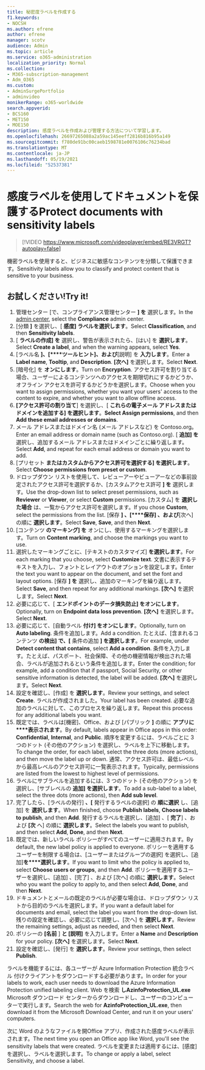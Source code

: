 ```yaml
---
title: 秘密度ラベルを作成する
f1.keywords:
- NOCSH
ms.author: efrene
author: efrene
manager: scotv
audience: Admin
ms.topic: article
ms.service: o365-administration
localization_priority: Normal
ms.collection:
- M365-subscription-management
- Adm_O365
ms.custom:
- AdminSurgePortfolio
- adminvideo
monikerRange: o365-worldwide
search.appverid:
- BCS160
- MET150
- MOE150
description: 感度ラベルを作成および管理する方法について学習します。
ms.openlocfilehash: 26697265088a2a59ac145eeff2816b816b95a149
ms.sourcegitcommit: f780de91bc00caeb1598781e0076106c76234bad
ms.translationtype: MT
ms.contentlocale: ja-JP
ms.lasthandoff: 05/19/2021
ms.locfileid: "52537381"
---
```

# <a name="protect-documents-with-sensitivity-labels"></a><span data-ttu-id="1336b-103">感度ラベルを使用してドキュメントを保護する</span><span class="sxs-lookup"><span data-stu-id="1336b-103">Protect documents with sensitivity labels</span></span>

> [!VIDEO https://www.microsoft.com/videoplayer/embed/RE3VRGT?autoplay=false]

<span data-ttu-id="1336b-104">機密ラベルを使用すると、ビジネスに敏感なコンテンツを分類して保護できます。</span><span class="sxs-lookup"><span data-stu-id="1336b-104">Sensitivity labels allow you to classify and protect content that is sensitive to your business.</span></span>

## <a name="try-it"></a><span data-ttu-id="1336b-105">お試しください!</span><span class="sxs-lookup"><span data-stu-id="1336b-105">Try it!</span></span>

1. <span data-ttu-id="1336b-106">管理センター [で、[](https://admin.microsoft.com)コンプライアンス管理センター **] を** 選択します。</span><span class="sxs-lookup"><span data-stu-id="1336b-106">In the [admin center](https://admin.microsoft.com), select the **Compliance** admin center.</span></span>
1. <span data-ttu-id="1336b-107">[分類 **]** を選択し、[ **感度] ラベルを選択します**。</span><span class="sxs-lookup"><span data-stu-id="1336b-107">Select **Classification**, and then **Sensitivity labels**.</span></span>
1. <span data-ttu-id="1336b-108">[ **ラベルの作成] を** 選択し、警告が表示されたら、[はい] を **選択します**。</span><span class="sxs-lookup"><span data-stu-id="1336b-108">Select **Create a label**, and when the warning appears, select **Yes**.</span></span>
1. <span data-ttu-id="1336b-109">[ラベル名 **]、[\*\*\*\*ツールヒント]、および**[説明] を **入力します**。</span><span class="sxs-lookup"><span data-stu-id="1336b-109">Enter a **Label name**, **Tooltip**, and **Description**.</span></span> <span data-ttu-id="1336b-110">**[次へ]** を選択します。</span><span class="sxs-lookup"><span data-stu-id="1336b-110">Select **Next**.</span></span>
1. <span data-ttu-id="1336b-111">[暗号化] を **オンにします**。</span><span class="sxs-lookup"><span data-stu-id="1336b-111">Turn on **Encryption**.</span></span> <span data-ttu-id="1336b-112">アクセス許可を割り当てる場合、ユーザーによるコンテンツへのアクセスを期限切れにするかどうか、オフライン アクセスを許可するかどうかを選択します。</span><span class="sxs-lookup"><span data-stu-id="1336b-112">Choose when you want to assign permissions, whether you want your users' access to the content to expire, and whether you want to allow offline access.</span></span>
1. <span data-ttu-id="1336b-113">**[アクセス許可の割り当て**] を選択し、[ **これらの電子メール アドレスまたはドメインを追加する] を選択します**。</span><span class="sxs-lookup"><span data-stu-id="1336b-113">**Select Assign permissions**, and then **Add these email addresses or domains**.</span></span>
1. <span data-ttu-id="1336b-114">メール アドレスまたはドメイン名 (メール アドレスなど) を Contoso.org。</span><span class="sxs-lookup"><span data-stu-id="1336b-114">Enter an email address or domain name (such as Contoso.org).</span></span>  <span data-ttu-id="1336b-115">[ **追加] を** 選択し、追加するメール アドレスまたはドメインごとに繰り返します。</span><span class="sxs-lookup"><span data-stu-id="1336b-115">Select **Add**, and repeat for each email address or domain you want to add.</span></span>
1. <span data-ttu-id="1336b-116">[プリセット **またはカスタムからアクセス許可を選択する] を選択します**。</span><span class="sxs-lookup"><span data-stu-id="1336b-116">Select **Choose permissions from preset or custom**.</span></span>
1. <span data-ttu-id="1336b-117">ドロップダウン リストを使用して、レビューアーやビューアーなどの事前設定されたアクセス許可を選択するか、[カスタムアクセス許可 **] を** 選択します。</span><span class="sxs-lookup"><span data-stu-id="1336b-117">Use the drop-down list to select preset permissions, such as **Reviewer** or **Viewer**, or select **Custom** permissions.</span></span> <span data-ttu-id="1336b-118">[カスタム] を **選択した場合** は、一覧からアクセス許可を選択します。</span><span class="sxs-lookup"><span data-stu-id="1336b-118">If you chose **Custom**, select the permissions from the list.</span></span> <span data-ttu-id="1336b-119">[保存 **] 、[\*\*\*\*保存] 、および**[次へ] の順に **選択します**。</span><span class="sxs-lookup"><span data-stu-id="1336b-119">Select **Save**, **Save**, and then **Next**.</span></span>
1. <span data-ttu-id="1336b-120">[コンテンツ **のマーキング] を** オンにし、使用するマーキングを選択します。</span><span class="sxs-lookup"><span data-stu-id="1336b-120">Turn on **Content marking**, and choose the markings you want to use.</span></span>
1. <span data-ttu-id="1336b-121">選択したマーキングごとに、[テキストのカスタマイズ] **を選択します**。</span><span class="sxs-lookup"><span data-stu-id="1336b-121">For each marking that you choose, select **Customize text**.</span></span> <span data-ttu-id="1336b-122">文書に表示するテキストを入力し、フォントとレイアウトのオプションを設定します。</span><span class="sxs-lookup"><span data-stu-id="1336b-122">Enter the text you want to appear on the document, and set the font and layout options.</span></span> <span data-ttu-id="1336b-123">[保存 **] を** 選択し、追加のマーキングを繰り返します。</span><span class="sxs-lookup"><span data-stu-id="1336b-123">Select **Save**, and then repeat for any additional markings.</span></span> <span data-ttu-id="1336b-124">**[次へ]** を選択します。</span><span class="sxs-lookup"><span data-stu-id="1336b-124">Select **Next**.</span></span>
1. <span data-ttu-id="1336b-125">必要に応じて、[ **エンドポイントのデータ損失防止] をオンにします**。</span><span class="sxs-lookup"><span data-stu-id="1336b-125">Optionally, turn on **Endpoint data loss prevention**.</span></span> <span data-ttu-id="1336b-126">**[次へ]** を選択します。</span><span class="sxs-lookup"><span data-stu-id="1336b-126">Select **Next**.</span></span>
1. <span data-ttu-id="1336b-127">必要に応じて、[自動ラベル **付け] をオンにします**。</span><span class="sxs-lookup"><span data-stu-id="1336b-127">Optionally, turn on **Auto labeling**.</span></span> <span data-ttu-id="1336b-128">条件を追加します。</span><span class="sxs-lookup"><span data-stu-id="1336b-128">Add a condition.</span></span> <span data-ttu-id="1336b-129">たとえば、[含まれるコンテンツ **の検出] で、[** 条件の追加 **] を選択します**。</span><span class="sxs-lookup"><span data-stu-id="1336b-129">For example, under **Detect content that contains**, select **Add a condition**.</span></span> <span data-ttu-id="1336b-130">条件を入力します。たとえば、パスポート、社会保障、その他の機密情報が検出された場合、ラベルが追加されるという条件を追加します。</span><span class="sxs-lookup"><span data-stu-id="1336b-130">Enter the condition; for example, add a condition that if passport, Social Security, or other sensitive information is detected, the label will be added.</span></span> <span data-ttu-id="1336b-131">**[次へ]** を選択します。</span><span class="sxs-lookup"><span data-stu-id="1336b-131">Select **Next**.</span></span>
1. <span data-ttu-id="1336b-132">設定を確認し、[作成] を **選択します**。</span><span class="sxs-lookup"><span data-stu-id="1336b-132">Review your settings, and select **Create**.</span></span> <span data-ttu-id="1336b-133">ラベルが作成されました。</span><span class="sxs-lookup"><span data-stu-id="1336b-133">Your label has been created.</span></span> <span data-ttu-id="1336b-134">必要な追加のラベルに対して、このプロセスを繰り返します。</span><span class="sxs-lookup"><span data-stu-id="1336b-134">Repeat this process for any additional labels you want.</span></span>
1. <span data-ttu-id="1336b-135">既定では、ラベルは[機密]、Office、および [パブリック **]** の順に **アプリに\*\*\*\*表示されます**。</span><span class="sxs-lookup"><span data-stu-id="1336b-135">By default, labels appear in Office apps in this order: **Confidential**, **Internal**, and **Public**.</span></span> <span data-ttu-id="1336b-136">順序を変更するには、ラベルごとに 3 つのドット (その他のアクション) を選択し、ラベルを上下に移動します。</span><span class="sxs-lookup"><span data-stu-id="1336b-136">To change the order, for each label, select the three dots (more actions), and then move the label up or down.</span></span> <span data-ttu-id="1336b-137">通常、アクセス許可は、最低レベルから最高レベルのアクセス許可に一覧表示されます。</span><span class="sxs-lookup"><span data-stu-id="1336b-137">Typically, permissions are listed from the lowest to highest level of permissions.</span></span>
1. <span data-ttu-id="1336b-138">ラベルにサブラベルを追加するには、3 つのドット (その他のアクション) を選択し、[サブレベルの **追加] を選択します**。</span><span class="sxs-lookup"><span data-stu-id="1336b-138">To add a sub-label to a label, select the three dots (more actions), then **Add sub level**.</span></span>
1. <span data-ttu-id="1336b-139">完了したら、[ラベルの発行] **、[** 発行するラベルの選択] の **順に選択** し、[追加] を **選択します**。</span><span class="sxs-lookup"><span data-stu-id="1336b-139">When finished, choose **Publish labels**, **Choose labels to publish**, and then **Add**.</span></span> <span data-ttu-id="1336b-140">発行するラベルを選択し、[追加] 、[ **完了**] 、および **[次** へ] の順に **選択します**。</span><span class="sxs-lookup"><span data-stu-id="1336b-140">Select the labels you want to publish, and then select **Add**, **Done**, and then **Next**.</span></span>
1. <span data-ttu-id="1336b-141">既定では、新しいラベル ポリシーがすべてのユーザーに適用されます。</span><span class="sxs-lookup"><span data-stu-id="1336b-141">By default, the new label policy is applied to everyone.</span></span> <span data-ttu-id="1336b-142">ポリシーを適用するユーザーを制限する場合は、[ユーザーまたはグループの選択] を選択し、[追加]**を\*\*\*\*選択します**。</span><span class="sxs-lookup"><span data-stu-id="1336b-142">If you want to limit who the policy is applied to, select **Choose users or groups**, and then **Add**.</span></span> <span data-ttu-id="1336b-143">ポリシーを適用するユーザーを選択し、[追加] 、[完了] 、および [次へ] の順に **選択します**。</span><span class="sxs-lookup"><span data-stu-id="1336b-143">Select who you want the policy to apply to, and then select **Add**, **Done**, and then **Next**.</span></span>
1. <span data-ttu-id="1336b-144">ドキュメントとメールの既定のラベルが必要な場合は、ドロップダウン リストから目的のラベルを選択します。</span><span class="sxs-lookup"><span data-stu-id="1336b-144">If you want a default label for documents and email, select the label you want from the drop-down list.</span></span> <span data-ttu-id="1336b-145">残りの設定を確認し、必要に応じて調整し、[次へ] を **選択します**。</span><span class="sxs-lookup"><span data-stu-id="1336b-145">Review the remaining settings, adjust as needed, and then select **Next**.</span></span>
1. <span data-ttu-id="1336b-146">ポリシーの **[名前** ] **と [説明]** を入力します。</span><span class="sxs-lookup"><span data-stu-id="1336b-146">Enter a **Name** and **Description** for your policy.</span></span> <span data-ttu-id="1336b-147">**[次へ]** を選択します。</span><span class="sxs-lookup"><span data-stu-id="1336b-147">Select **Next**.</span></span>
1. <span data-ttu-id="1336b-148">設定を確認し、[発行] を **選択します**。</span><span class="sxs-lookup"><span data-stu-id="1336b-148">Review your settings, then select **Publish**.</span></span>

<span data-ttu-id="1336b-149">ラベルを機能するには、各ユーザーが Azure Information Protection 統合ラベル 付けクライアントをダウンロードする必要があります。</span><span class="sxs-lookup"><span data-stu-id="1336b-149">In order for your labels to work, each user needs to download the Azure Information Protection unified labeling client.</span></span> <span data-ttu-id="1336b-150">Web を検索 **しAzinfoProtection_UL.exe** Microsoft ダウンロード センターからダウンロードし、ユーザーのコンピューターで実行します。</span><span class="sxs-lookup"><span data-stu-id="1336b-150">Search the web for **AzinfoProtection_UL.exe**, then download it from the Microsoft Download Center, and run it on your users' computers.</span></span>

<span data-ttu-id="1336b-151">次に Word のようなファイルを開Office アプリ、作成された感度ラベルが表示されます。</span><span class="sxs-lookup"><span data-stu-id="1336b-151">The next time you open an Office app like Word, you'll see the sensitivity labels that were created.</span></span> <span data-ttu-id="1336b-152">ラベルを変更または適用するには、[感度] を選択し、ラベルを選択します。</span><span class="sxs-lookup"><span data-stu-id="1336b-152">To change or apply a label, select Sensitivity, and choose a label.</span></span>

